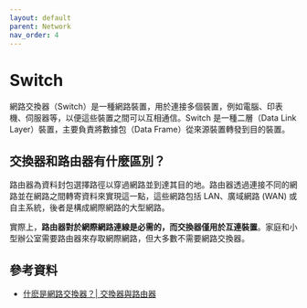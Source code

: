 ```yaml
---
layout: default
parent: Network
nav_order: 4
---
```


# Switch

網路交換器（Switch）是一種網路裝置，用於連接多個裝置，例如電腦、印表機、伺服器等，以便這些裝置之間可以互相通信。Switch 是一種二層（Data Link Layer）裝置，主要負責將數據包（Data Frame）從來源裝置轉發到目的裝置。

## 交換器和路由器有什麼區別？

路由器為資料封包選擇路徑以穿過網路並到達其目的地。路由器透過連接不同的網路並在網路之間轉寄資料來實現這一點，這些網路包括 LAN、廣域網路 (WAN) 或自主系統，後者是構成網際網路的大型網路。

實際上，**路由器對於網際網路連線是必需的，而交換器僅用於互連裝置**。家庭和小型辦公室需要路由器來存取網際網路，但大多數不需要網路交換器。

## 參考資料

- [什麽是網路交換器？| 交換器與路由器](https://www.cloudflare.com/zh-tw/learning/network-layer/what-is-a-network-switch/)
